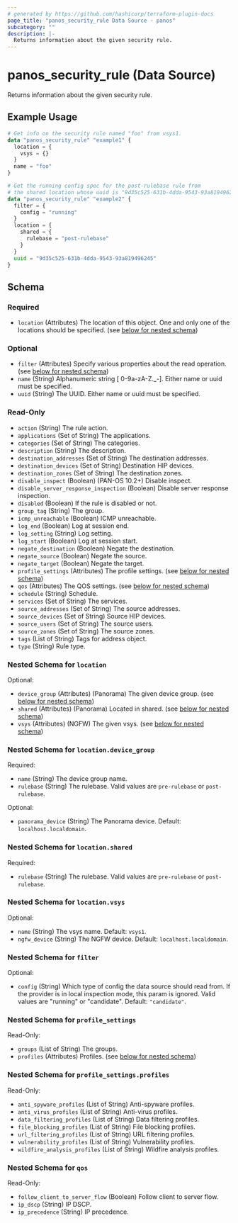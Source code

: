 ```yaml
---
# generated by https://github.com/hashicorp/terraform-plugin-docs
page_title: "panos_security_rule Data Source - panos"
subcategory: ""
description: |-
  Returns information about the given security rule.
---
```


# panos_security_rule (Data Source)

Returns information about the given security rule.

## Example Usage

```terraform
# Get info on the security rule named "foo" from vsys1.
data "panos_security_rule" "example1" {
  location = {
    vsys = {}
  }
  name = "foo"
}

# Get the running config spec for the post-rulebase rule from
# the shared location whose uuid is "9d35c525-631b-4dda-9543-93a819496245".
data "panos_security_rule" "example2" {
  filter = {
    config = "running"
  }
  location = {
    shared = {
      rulebase = "post-rulebase"
    }
  }
  uuid = "9d35c525-631b-4dda-9543-93a819496245"
}
```

<!-- schema generated by tfplugindocs -->
## Schema

### Required

- `location` (Attributes) The location of this object. One and only one of the locations should be specified. (see [below for nested schema](#nestedatt--location))

### Optional

- `filter` (Attributes) Specify various properties about the read operation. (see [below for nested schema](#nestedatt--filter))
- `name` (String) Alphanumeric string [ 0-9a-zA-Z._-]. Either name or uuid must be specified.
- `uuid` (String) The UUID. Either name or uuid must be specified.

### Read-Only

- `action` (String) The rule action.
- `applications` (Set of String) The applications.
- `categories` (Set of String) The categories.
- `description` (String) The description.
- `destination_addresses` (Set of String) The destination addresses.
- `destination_devices` (Set of String) Destination HIP devices.
- `destination_zones` (Set of String) The destination zones.
- `disable_inspect` (Boolean) (PAN-OS 10.2+) Disable inspect.
- `disable_server_response_inspection` (Boolean) Disable server response inspection.
- `disabled` (Boolean) If the rule is disabled or not.
- `group_tag` (String) The group.
- `icmp_unreachable` (Boolean) ICMP unreachable.
- `log_end` (Boolean) Log at session end.
- `log_setting` (String) Log setting.
- `log_start` (Boolean) Log at session start.
- `negate_destination` (Boolean) Negate the destination.
- `negate_source` (Boolean) Negate the source.
- `negate_target` (Boolean) Negate the target.
- `profile_settings` (Attributes) The profile settings. (see [below for nested schema](#nestedatt--profile_settings))
- `qos` (Attributes) The QOS settings. (see [below for nested schema](#nestedatt--qos))
- `schedule` (String) Schedule.
- `services` (Set of String) The services.
- `source_addresses` (Set of String) The source addresses.
- `source_devices` (Set of String) Source HIP devices.
- `source_users` (Set of String) The source users.
- `source_zones` (Set of String) The source zones.
- `tags` (List of String) Tags for address object.
- `type` (String) Rule type.

<a id="nestedatt--location"></a>
### Nested Schema for `location`

Optional:

- `device_group` (Attributes) (Panorama) The given device group. (see [below for nested schema](#nestedatt--location--device_group))
- `shared` (Attributes) (Panorama) Located in shared. (see [below for nested schema](#nestedatt--location--shared))
- `vsys` (Attributes) (NGFW) The given vsys. (see [below for nested schema](#nestedatt--location--vsys))

<a id="nestedatt--location--device_group"></a>
### Nested Schema for `location.device_group`

Required:

- `name` (String) The device group name.
- `rulebase` (String) The rulebase. Valid values are `pre-rulebase` or `post-rulebase`.

Optional:

- `panorama_device` (String) The Panorama device. Default: `localhost.localdomain`.


<a id="nestedatt--location--shared"></a>
### Nested Schema for `location.shared`

Required:

- `rulebase` (String) The rulebase. Valid values are `pre-rulebase` or `post-rulebase`.


<a id="nestedatt--location--vsys"></a>
### Nested Schema for `location.vsys`

Optional:

- `name` (String) The vsys name. Default: `vsys1`.
- `ngfw_device` (String) The NGFW device. Default: `localhost.localdomain`.



<a id="nestedatt--filter"></a>
### Nested Schema for `filter`

Optional:

- `config` (String) Which type of config the data source should read from. If the provider is in local inspection mode, this param is ignored. Valid values are "running" or "candidate". Default: `"candidate"`.


<a id="nestedatt--profile_settings"></a>
### Nested Schema for `profile_settings`

Read-Only:

- `groups` (List of String) The groups.
- `profiles` (Attributes) Profiles. (see [below for nested schema](#nestedatt--profile_settings--profiles))

<a id="nestedatt--profile_settings--profiles"></a>
### Nested Schema for `profile_settings.profiles`

Read-Only:

- `anti_spyware_profiles` (List of String) Anti-spyware profiles.
- `anti_virus_profiles` (List of String) Anti-virus profiles.
- `data_filtering_profiles` (List of String) Data filtering profiles.
- `file_blocking_profiles` (List of String) File blocking profiles.
- `url_filtering_profiles` (List of String) URL filtering profiles.
- `vulnerability_profiles` (List of String) Vulnerability profiles.
- `wildfire_analysis_profiles` (List of String) Wildfire analysis profiles.



<a id="nestedatt--qos"></a>
### Nested Schema for `qos`

Read-Only:

- `follow_client_to_server_flow` (Boolean) Follow client to server flow.
- `ip_dscp` (String) IP DSCP.
- `ip_precedence` (String) IP precedence.
